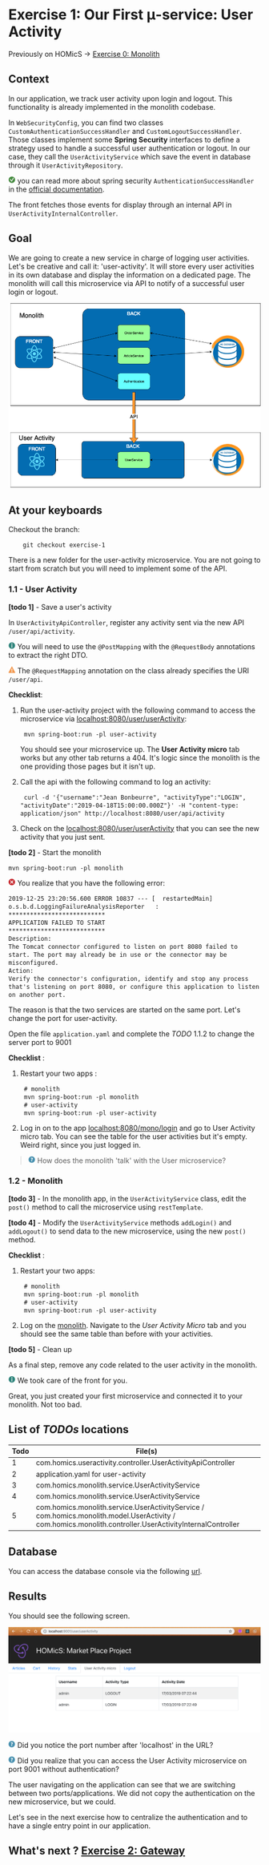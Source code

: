 # Exercise 1: Our First μ-service: User Activity

Previously on HOMicS -> [Exercise 0: Monolith](monolith.md)

## Context

In our application, we track user activity upon login and logout. This functionality is already implemented in
the monolith codebase.

In `WebSecurityConfig`, you can find two classes `CustomAuthenticationSuccessHandler` and 
`CustomLogoutSuccessHandler`. Those classes implement some **Spring Security** interfaces to define a strategy used to 
handle a successful user authentication or logout. In our case, they call the `UserActivityService` which save the event
in database through it `UserActivityRepository`.

![tip](../img/success.png) you can read more about spring security `AuthenticationSuccessHandler` in the [official documentation](https://docs.spring.io/spring-security/site/docs/4.2.11.RELEASE/apidocs/org/springframework/security/web/authentication/AuthenticationSuccessHandler.html). 

The front fetches those events for display through an internal API in `UserActivityInternalController`.

## Goal

We are going to create a new service in charge of logging user activities. Let's be creative and call it: 'user-activity'.
It will store every user activities in its own database and display the information on a dedicated page. The monolith
will call this microservice via API to notify of a successful user login or logout.

![user-activity](../img/user-activity.png)

## At your keyboards

Checkout the branch:

        git checkout exercise-1

There is a new folder for the user-activity microservice. You are not going to start from scratch but you will need
to implement some of the API.

### 1.1 - User Activity

**[todo 1]** - Save a user's activity

In `UserActivityApiController`, register any activity sent via the new API `/user/api/activity`.

![info](../img/info.png) You will need to use the `@PostMapping` with the `@RequestBody` annotations to extract the right DTO.

![warning](../img/warning.png) The `@RequestMapping` annotation on the class already specifies the URI `/user/api`.

**Checklist**:

1. Run the user-activity project with the following command to access the microservice via [localhost:8080/user/userActivity](http://localhost:8080/user/userActivity):

        mvn spring-boot:run -pl user-activity

    You should see your microservice up. The **User Activity micro** tab works but any other tab returns a 404. It's logic
    since the monolith is the one providing those pages but it isn't up.
    
2. Call the api with the following command to log an activity:

        curl -d '{"username":"Jean Bonbeurre", "activityType":"LOGIN", "activityDate":"2019-04-18T15:00:00.000Z"}' -H "content-type: application/json" http://localhost:8080/user/api/activity
    
3. Check on the [localhost:8080/user/userActivity](http://localhost:8080/user/userActivity) that you can see the new activity that you just sent.
  
**[todo 2]** - Start the monolith

    mvn spring-boot:run -pl monolith

![error](../img/error.png) You realize that you have the following error:

    2019-12-25 23:20:56.600 ERROR 10837 --- [  restartedMain] o.s.b.d.LoggingFailureAnalysisReporter   : 
    ***************************
    APPLICATION FAILED TO START
    ***************************
    Description:
    The Tomcat connector configured to listen on port 8080 failed to start. The port may already be in use or the connector may be misconfigured.
    Action:
    Verify the connector's configuration, identify and stop any process that's listening on port 8080, or configure this application to listen on another port.

The reason is that the two services are started on the same port. Let's change the port for user-activity.

Open the file `application.yaml` and complete the _TODO_ 1.1.2 to change the server port to 9001

**Checklist** :

1. Restart your two apps :
    
        # monolith
        mvn spring-boot:run -pl monolith
        # user-activity
        mvn spring-boot:run -pl user-activity

2. Log in on to the app [localhost:8080/mono/login](http://localhost:8080/mono/login) and go to User Activity micro tab.
You can see the table for the user activities but it's empty. Weird right, since you just logged in.
 
> ![question](../img/question.png) How does the monolith 'talk' with the User microservice?

### 1.2 - Monolith

**[todo 3]** - In the monolith app, in the `UserActivityService` class, edit the `post()` method to call the microservice using `restTemplate`.

**[todo 4]** - Modify the `UserActivityService` methods `addLogin()` and `addLogout()` to send data to the new microservice, 
using the new `post()` method.

**Checklist** :
    
1. Restart your two apps:
         
        # monolith
        mvn spring-boot:run -pl monolith
        # user-activity
        mvn spring-boot:run -pl user-activity
       
2. Log on the [monolith](http://localhost:8080/mono/login). Navigate to the _User Activity Micro_ tab and you
   should see the same table than before with your activities.

**[todo 5]** - Clean up

As a final step, remove any code related to the user activity in the monolith.

![info](../img/info.png) We took care of the front for you.
    
Great, you just created your first microservice and connected it to your monolith. Not too bad.

## List of _TODOs_ locations

| **Todo** | **File(s)**                           |
|----------|---------------------------------------|
| 1 | com.homics.useractivity.controller.UserActivityApiController |
| 2 | application.yaml for user-activity |
| 3 | com.homics.monolith.service.UserActivityService |
| 4 | com.homics.monolith.service.UserActivityService |
| 5 | com.homics.monolith.service.UserActivityService / com.homics.monolith.model.UserActivity / com.homics.monolith.controller.UserActivityInternalController |

## Database

You can access the database console via the following [url](http://localhost:9001/console).

## Results

You should see the following screen.

![user-activity](../img/user-activity-micro.png)

![question](../img/question.png) Did you notice the port number after 'localhost' in the URL? 

![question](../img/question.png) Did you realize that you can access the User Activity microservice on port 9001 without
authentication?

The user navigating on the application can see that we are switching between two ports/applications. We did not copy the
authentication on the new microservice, but we could.

Let's see in the next exercise how to centralize the authentication and to have a single entry point in our application.

## What's next ? [Exercise 2: Gateway](gateway.md)
